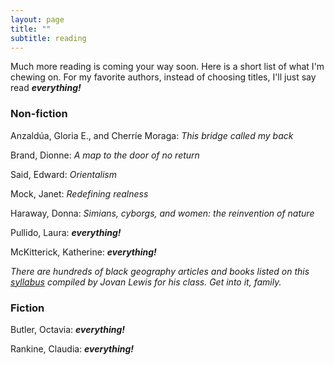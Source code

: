 ```yaml
---
layout: page
title: ""
subtitle: reading
---
```


Much more reading is coming your way soon.  Here is a short list of what I'm chewing on.  For my favorite authors, instead of choosing titles, I'll just say read ***everything!***

### Non-fiction ###

Anzaldúa, Gloria E., and Cherríe Moraga: *This bridge called my back*

Brand, Dionne: *A map to the door of no return*

Said, Edward: *Orientalism*

Mock, Janet: *Redefining realness*

Haraway, Donna: *Simians, cyborgs, and women: the reinvention of nature*

Pullido, Laura: ***everything!***

McKitterick, Katherine: ***everything!***

*There are hundreds of black geography articles and books listed on this [syllabus](http://geography.berkeley.edu/wp-content/uploads/2016/07/Geog251Spring2017.pdf) compiled by Jovan Lewis for his class.  Get into it, family.*

### Fiction ###

Butler, Octavia: ***everything!***

Rankine, Claudia: ***everything!***

